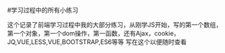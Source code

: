 #学习过程中的所有小练习

这个记录了前端学习过程中我的大部分练习，从刚学JS开始，写的第一个数组，第一个对象，第一个dom操作，第一函数，还有Ajax，cookie，JQ,VUE,LESS,VUE,BOOTSTRAP,ES6等等
写在这个以便随时查看
